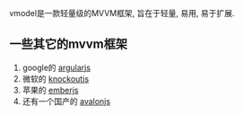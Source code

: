 vmodel是一款轻量级的MVVM框架, 旨在于轻量, 易用, 易于扩展.

## 一些其它的mvvm框架

1. google的 [argularjs](https://angularjs.org/)
1. 微软的 [knockoutjs](http://knockoutjs.com/)
3. 苹果的 [emberjs](http://emberjs.com/)
4. 还有一个国产的 [avalonjs](http://rubylouvre.github.io/mvvm/)

